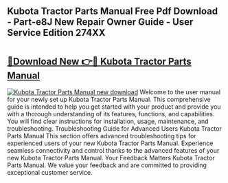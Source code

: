## Kubota Tractor Parts Manual Free Pdf Download - Part-e8J New Repair Owner Guide - User Service Edition 274XX

# <h2><a href="http://bc90243.oget.top/?id=Kubota+Tractor+Parts+Manual">🔗Download New 👉🔴 Kubota Tractor Parts Manual</a></h2>

[![Kubota Tractor Parts Manual new download](https://i.imgur.com/5g1atiW.png)](http://bc90243.oget.top/?id=Kubota+Tractor+Parts+Manual)
Welcome to the user manual for your newly set up Kubota Tractor Parts Manual. This comprehensive guide is intended to help you get started with your product and provide you with a thorough understanding of its features, functions, and capabilities. You will find clear instructions for installation, usage, maintenance, and troubleshooting. Troubleshooting Guide for Advanced Users Kubota Tractor Parts Manual This section offers advanced troubleshooting tips for experienced users of your new Kubota Tractor Parts Manual. Experience seamless connectivity and control thanks to the advanced features of your new Kubota Tractor Parts Manual. Your Feedback Matters Kubota Tractor Parts Manual. We value your feedback and are committed to providing exceptional customer service.
